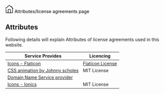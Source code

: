 <link rel="stylesheet" type="text/css" href="https://iamal.mooo.com/web-mark/stylesheet.css">
<style>
h1 {
  color:#c00;
  font-family:sans-serif;
  font-size:2em;
  margin-bottom:0;
}

table {  
  font-family:sans-serif;
  th, td {
    padding:.25em .5em;
    text-align:left;
    &:nth-child(2) {
      text-align:right;
    }
  }
  td {
    background-color:#eee;    
  }
  th {
    background-color:#009;
    color:#fff;
  }
}

.zigzag {
  border-collapse:separate;
  border-spacing:.25em 1em;
  tbody tr:nth-child(odd) {
    transform:rotate(2deg);
  }
  thead tr,
  tbody tr:nth-child(even) {
    transform:rotate(-2deg);
  }
}</style>
<wm><nav><a href="//iamal.mooo.com"><img src="/res/home.png" height="25px" /></a><a style="color:black;"> Attributes/license agreements page</a></nav></wm>
   
## Attributes
Following details will explain Attributes of license agreements
used in this website.

<table class="zigzag">
  <thead>
    <tr>
      <th class="header">Service Provides</th>
      <th class="header">Licencing</th>
    </tr>
  </thead>
  <tbody>
    <tr>
      <td><a href="https://www.flaticon.com/free-icons/home"> Icons - Flaticon</a></td>
      <td><a href="/res/license.pdf">Flaticon License</a></td>
    </tr>
    <tr>
      <td><a href="https://codepen.io/jonnyscholes/pen/QbKPdZ"> CSS animation by Johnny scholes</a></td>
      <td>MIT License</td>
    </tr>
    <tr>
      <td><a href="https://freedns.afraid.org/">Domain Name Service provider</a></td>
    </tr>
    <tr>
      <td>
<a href="https://ionic.io/ionicons">Icons - Ionics</a>
</td>
      <td>MIT License</td>
    </tr>
</tbody>
</table>
